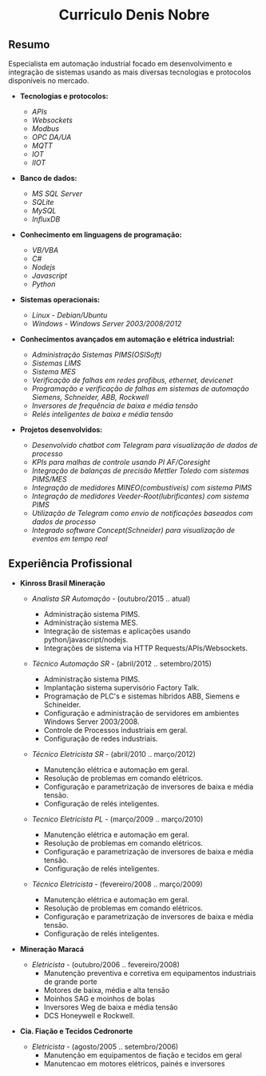 
<h1 align="center">
<br>
Curriculo Denis Nobre
</h1>

## Resumo
Especialista em automação industrial focado em desenvolvimento e integração de sistemas usando as mais diversas
tecnologias e protocolos disponíveis no mercado.

+ **Tecnologias e protocolos:**

    - *APIs*
    - *Websockets*
    - *Modbus*
    - *OPC DA/UA*
    - *MQTT*
    - *IOT*
    - *IIOT*

+ **Banco de dados:**

    - *MS SQL Server*
    - *SQLite*
    - *MySQL*
    - *InfluxDB*

+ **Conhecimento em linguagens de programação:**

    - *VB/VBA*
    - *C#*
    - *Nodejs*
    - *Javascript*
    - *Python*

+ **Sistemas operacionais:**

    - *Linux - Debian/Ubuntu*
    - *Windows - Windows Server 2003/2008/2012*

+ **Conhecimentos avançados em automação e elétrica industrial:**

    - *Administração Sistemas PIMS(OSISoft)*
    - *Sistemas LIMS*
    - *Sistema MES*
    - *Verificação de falhas em redes profibus, ethernet, devicenet*
    - *Programação e verificação de falhas em sistemas de automação Siemens, Schneider, ABB, Rockwell*
    - *Inversores de frequência de baixa e média tensão*
    - *Relés inteligentes de baixa e média tensão*

+ **Projetos desenvolvidos:**

    - *Desenvolvido chatbot com Telegram para visualização de dados de processo*
    - *KPIs para malhas de controle usando PI AF/Coresight*
    - *Integração de balanças de precisão Mettler Toledo com sistemas PIMS/MES*
    - *Integração de medidores MINEO(combustíveis) com sistema PIMS*
    - *Integração de medidores Veeder-Root(lubrificantes) com sistema PIMS*
    - *Utilização de Telegram como envio de notificações baseados com dados de processo*
    - *Integrado software Concept(Schneider) para visualização de eventos em tempo real* 

## Experiência Profissional

+ **Kinross Brasil Mineração**

    - *Analista SR Automação*   - (outubro/2015   .. atual)
        - Administração sistema PIMS.
        - Administração sistema MES.
        - Integração de sistemas e aplicações usando python/javascript/nodejs.
        - Integrações de sistema via HTTP Requests/APIs/Websockets.

    - *Técnico Automação SR*    - (abril/2012     .. setembro/2015) 
        - Administração sistema PIMS.
        - Implantação sistema supervisório Factory Talk.
        - Programação de PLC's e sistemas híbridos ABB, Siemens e Schineider.
        - Configuração e administração de servidores em ambientes Windows Server 2003/2008.
        - Controle de Processos industriais em geral.
        - Configuração de redes industriais.

    - *Técnico Eletricista SR*  - (abril/2010     .. março/2012)
        - Manutenção elétrica e automação em geral.
        - Resolução de problemas em comando elétricos.
        - Configuração e parametrização de inversores de baixa e média tensão.
        - Configuração de relés inteligentes.

    - *Tecnico Eletricista PL*  - (março/2009     .. março/2010)
        - Manutenção elétrica e automação em geral.
        - Resolução de problemas em comando elétricos.
        - Configuração e parametrização de inversores de baixa e média tensão.
        - Configuração de relés inteligentes.

    - *Técnico Eletricista*     - (fevereiro/2008 .. março/2009)
        - Manutenção elétrica e automação em geral.
        - Resolução de problemas em comando elétricos.
        - Configuração e parametrização de inversores de baixa e média tensão.
        - Configuração de relés inteligentes.

+ **Mineração Maracá**

    - *Eletricista*             - (outubro/2006   .. fevereiro/2008)
        - Manutenção preventiva e corretiva em equipamentos industriais de grande porte
        - Motores de baixa, média e alta tensão
        - Moinhos SAG e moinhos de bolas
        - Inversores Weg de baixa e média tensão
        - DCS Honeywell e Rockwell.

+ **Cia. Fiação e Tecidos Cedronorte**

    - *Eletricista*             - (agosto/2005    .. setembro/2006)
        - Manutenção em equipamentos de fiação e tecidos em geral
        - Manutencao em motores elétricos, painés e inversores